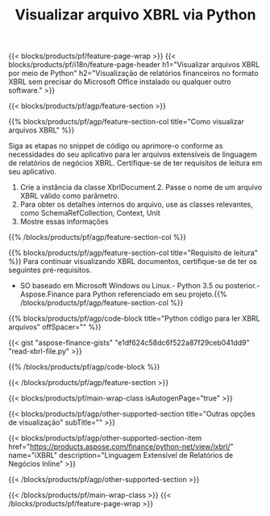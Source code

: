 ﻿---
title: Visualizar arquivo XBRL via Python
description: Código de amostra para visualização de arquivo XBRL. Use o código de exemplo API para visualizar arquivos XBRL em lote em aplicativos baseados em Python. 
url: /pt/python-net/view/xbrl/
family: finance
platformtag: python
feature: view
informat: XBRL
outformat: 
otherformats: 
---
{{< blocks/products/pf/feature-page-wrap >}}
{{< blocks/products/pf/i18n/feature-page-header h1="Visualizar arquivos XBRL por meio de Python" h2="Visualização de relatórios financeiros no formato XBRL sem precisar do Microsoft Office instalado ou qualquer outro software." >}}

{{< blocks/products/pf/agp/feature-section >}}

{{% blocks/products/pf/agp/feature-section-col title="Como visualizar arquivos XBRL" %}}

Siga as etapas no snippet de código ou aprimore-o conforme as necessidades do seu aplicativo para ler arquivos extensíveis de linguagem de relatórios de negócios XBRL. Certifique-se de ter requisitos de leitura em seu aplicativo.

1. Crie a instância da classe XbrlDocument.2. Passe o nome de um arquivo XBRL válido como parâmetro.
3. Para obter os detalhes internos do arquivo, use as classes relevantes, como SchemaRefCollection, Context, Unit
4. Mostre essas informações

{{% /blocks/products/pf/agp/feature-section-col %}}

{{% blocks/products/pf/agp/feature-section-col title="Requisito de leitura" %}}
Para continuar visualizando XBRL documentos, certifique-se de ter os seguintes pré-requisitos. 
- SO baseado em Microsoft Windows ou Linux.- Python 3.5 ou posterior.- Aspose.Finance para Python referenciado em seu projeto.{{% /blocks/products/pf/agp/feature-section-col %}}

{{% blocks/products/pf/agp/code-block title="Python código para ler XBRL arquivos" offSpacer="" %}}

{{< gist "aspose-finance-gists" "e1df624c58dc6f522a87f29ceb041dd9" "read-xbrl-file.py" >}}

{{% /blocks/products/pf/agp/code-block %}}

{{< /blocks/products/pf/agp/feature-section >}}

{{< blocks/products/pf/main-wrap-class isAutogenPage="true" >}}

{{< blocks/products/pf/agp/other-supported-section title="Outras opções de visualização" subTitle="" >}}

{{< blocks/products/pf/agp/other-supported-section-item href="https://products.aspose.com/finance/python-net/view/ixbrl/" name="iXBRL" description="Linguagem Extensível de Relatórios de Negócios Inline" >}}

{{< /blocks/products/pf/agp/other-supported-section >}}

{{< /blocks/products/pf/main-wrap-class >}}
{{< /blocks/products/pf/feature-page-wrap >}}